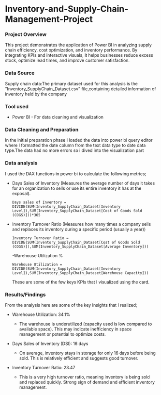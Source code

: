 # Inventory-and-Supply-Chain-Management-Project
### Project Overview
This project demonstrates the application of Power BI in analyzing supply chain efficiency, cost optimization, and inventory performance. By integrating KPIs and interactive visuals, it helps businesses reduce excess stock, optimize lead times, and improve customer satisfaction.
### Data Source
Supply chain data:The primary dataset used for this analysis is the "Inventory_SupplyChain_Dataset.csv" file,containing detailed information of inventory held by the company
### Tool used
- Power BI - For data cleaning and visualization
### Data Cleaning and Preparation
In the initial preparation phase I loaded the data into power bi query editor where I formatted the date column from the text data type to date data type.The data had no more errors so i dived into the visualization part
### Data analysis 
I used the DAX functions in power bi to calculate the following metrics;
- Days Sales of Inventory (Measures the average number of days it takes for an organization to sells or use its entire inventory it has at the exposal).
  ```power bi
  Days sales of Inventory = DIVIDE(SUM(Inventory_SupplyChain_Dataset[Inventory Level]),SUM(Inventory_SupplyChain_Dataset[Cost of Goods Sold (COGS)]))*365
  ```
- Inventory Turnover Ratio (Measures how many times a company sells and replaces its inventory during a specific period (usually a year))
  ```power bi
  Inventory Turnover Ratio = DIVIDE(SUM(Inventory_SupplyChain_Dataset[Cost of Goods Sold (COGS)]),SUM(Inventory_SupplyChain_Dataset[Average Inventory]))
  ```
  -Warehouse Utilization %
  ```power bi
  Warehouse Utilization = DIVIDE(SUM(Inventory_SupplyChain_Dataset[Inventory Level]),SUM(Inventory_SupplyChain_Dataset[Warehouse Capacity]))
  ```
  These are some of the few keys KPIs that I visualized using the card.
### Results/Findings
From the analysis here are some of the key Insights that I realized;
- Warehouse Utilization: 34.1%
  - The warehouse is underutilized (capacity used is low compared to available space). This may indicate inefficiency in space management or potential to optimize costs.

- Days Sales of Inventory (DSI): 16 days
  - On average, inventory stays in storage for only 16 days before being sold. This is relatively efficient and suggests good turnover.
    
- Inventory Turnover Ratio: 23.47
  - This is a very high turnover ratio, meaning inventory is being sold and replaced quickly. Strong sign of demand and efficient inventory management.

  

